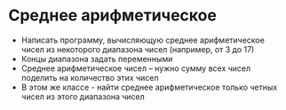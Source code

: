 # Среднее арифметическое

 - Написать программу, вычисляющую среднее
арифметическое чисел из некоторого диапазона чисел
(например, от 3 до 17)  
 - Концы диапазона задать переменными  
 - Среднее арифметическое чисел – нужно сумму всех чисел
поделить на количество этих чисел  
 - В этом же классе - найти среднее арифметическое только
четных чисел из этого диапазона чисел